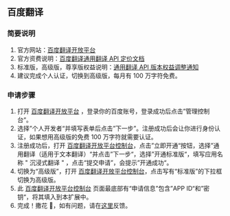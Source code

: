 ## 百度翻译

### 简要说明

1. 官方网站：[百度翻译开放平台](https://fanyi-api.baidu.com/)
2. 官方资费说明：[百度翻译通用翻译 API 定价文档](https://fanyi-api.baidu.com/product/112)
3. 标准版，高级版，尊享版权益说明：[通用翻译 API 版本权益调整通知](https://fanyi-api.baidu.com/doc/8)
4. 建议完成个人认证，切换到高级版，每月有 100 万字符免费。

### 申请步骤

1. 打开 [百度翻译开放平台](https://fanyi-api.baidu.com/) ，登录你的百度账号，登录成功后点击”管理控制台“。
2. 选择”个人开发者“并填写表单后点击”下一步”。注册成功后会让你进行身份认证，如果想用高级版的免费 100 万字符就需要认证。
3. 注册成功后，打开 [百度翻译开放平台控制台](https://fanyi-api.baidu.com/api/trans/product/desktop)，点击”立即开通“按钮，选择”通用翻译（适用于文本翻译）“并点击”下一步“，选择”开通标准版“，填写应用名称 " 沉浸式翻译 " ，点击“提交申请”，会提示”开通成功“。
4. 切换为“高级版”，打开 [百度翻译开放平台控制台](https://fanyi-api.baidu.com/api/trans/product/desktop)，点击写有“标准版”的下拉框切换为高级版。
5. 此 [百度翻译开放平台控制台](https://fanyi-api.baidu.com/api/trans/product/desktop) 页面最底部有“申请信息”包含”APP ID“和”密钥“，将其填入到本扩展中。
6. 完成！撒花 🎉，如有问题，请在[这里](https://github.com/immersive-translate/immersive-translate/issues/)反馈。
